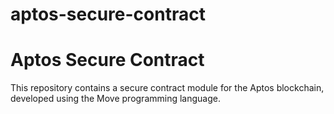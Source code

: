 # aptos-secure-contract


# Aptos Secure Contract

This repository contains a secure contract module for the Aptos blockchain, developed using the Move programming language.
